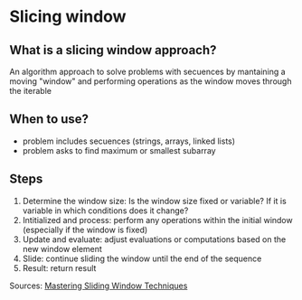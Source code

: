 # Slicing window

## What is a slicing window approach?

An algorithm approach to solve problems with secuences by mantaining a moving "window" and performing operations as the window moves through the iterable

## When to use?

- problem includes secuences (strings, arrays, linked lists)
- problem asks to find maximum or smallest subarray

## Steps

1. Determine the window size: Is the window size fixed or variable? If it is variable in which conditions does it change?
2. Intitialized and process: perform any operations within the initial window (especially if the window is fixed)
3. Update and evaluate: adjust evaluations or computations based on the new window element
4. Slide: continue sliding the window until the end of the sequence
5. Result: return result

Sources: [Mastering Sliding Window Techniques](https://medium.com/@rishu__2701/mastering-sliding-window-techniques-48f819194fd7)
